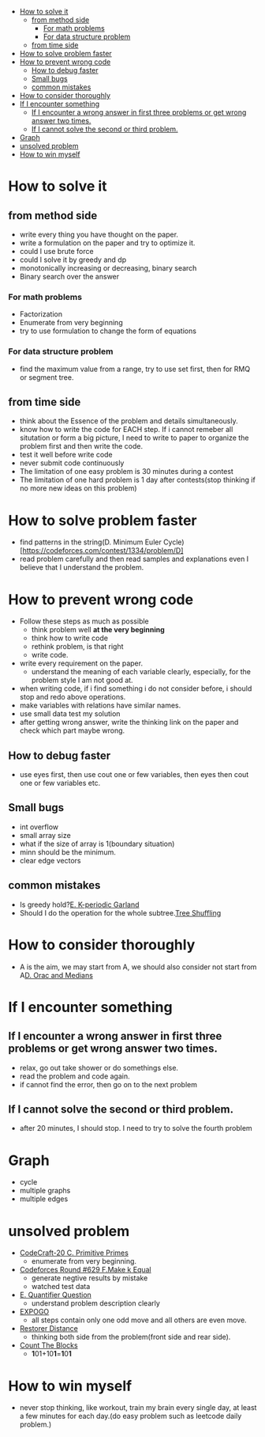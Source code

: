 - [How to solve it](#how-to-solve-it)
  * [from method side](#from-method-side)
    + [For math problems](#for-math-problems)
    + [For data structure problem](#for-data-structure-problem)
  * [from time side](#from-time-side)
- [How to solve problem faster](#how-to-solve-problem-faster)
- [How to prevent wrong code](#how-to-prevent-wrong-code)
  * [How to debug faster](#how-to-debug-faster)
  * [Small bugs](#small-bugs)
  * [common mistakes](#common-mistakes)
- [How to consider thoroughly](#how-to-consider-thoroughly)
- [If I encounter something](#if-i-encounter-something)
  * [If I encounter a wrong answer in first three problems or get wrong answer two times.](#if-i-encounter-a-wrong-answer-in-first-three-problems-or-get-wrong-answer-two-times)
  * [If I cannot solve the second or third problem.](#if-i-cannot-solve-the-second-or-third-problem)
- [Graph](#graph)
- [unsolved problem](#unsolved-problem)
- [How to win myself](#how-to-win-myself)


# How to solve it
## from method side
- write every thing you have thought on the paper.
- write a formulation on the paper and try to optimize it.
- could I use brute force
- could I solve it by greedy and dp
- monotonically increasing or decreasing, binary search
- Binary search over the answer

### For math problems
- Factorization
- Enumerate from very beginning
- try to use formulation to change the form of equations

### For data structure problem
- find the maximum value from a range, try to use set first, then for RMQ or segment tree.

## from time side
- think about the Essence of the problem and details simultaneously.
- know how to write the code for EACH step. If i cannot remeber all situtation or form a big picture, I need to write to paper to organize the problem first and then write the code.
- test it well before write code
- never submit code continuously
- The limitation of one easy problem is 30 minutes during a contest
- The limitation of one hard problem is 1 day after contests(stop thinking if no more new ideas on this problem)

# How to solve problem faster
- find patterns in the string(D. Minimum Euler Cycle)[https://codeforces.com/contest/1334/problem/D]
- read problem carefully and then read samples and explanations even I believe that I understand the problem.

# How to prevent wrong code
- Follow these steps as much as possible
	- think problem well **at the very beginning**
	- think how to write code
	- rethink problem, is that right
	- write code.
- write every requirement on the paper. 
	- understand the meaning of each variable clearly, especially, for the problem style I am not good at.
- when writing code, if i find something i do not consider before, i should stop and redo above operations.
- make variables with relations have similar names.
- use small data test my solution
- after getting wrong answer, write the thinking link on the paper and check which part maybe wrong.

## How to debug faster
- use eyes first, then use cout one or few variables, then eyes then cout one or few variables etc.

## Small bugs
- int overflow
- small array size
- what if the size of array is 1(boundary situation)
- minn should be the minimum.
- clear edge vectors

## common mistakes
- Is greedy hold?[E. K-periodic Garland](https://codeforces.com/contest/1353/problem/E)
- Should I do the operation for the whole subtree.[Tree Shuffling](https://codeforces.com/contest/1363/problem/E)


# How to consider thoroughly
- A is the aim, we may start from A, we should also consider not start from A[D. Orac and Medians](https://codeforces.com/contest/1350/problem/D) 


# If I encounter something
## If I encounter a wrong answer in first three problems or get wrong answer two times.
- relax, go out take shower or do somethings else.
- read the problem and code again.
- if cannot find the error, then go on to the next problem

## If I cannot solve the second or third problem.
- after 20 minutes, I should stop. I need to try to solve the fourth problem 


# Graph
- cycle
- multiple graphs
- multiple edges


# unsolved problem
- [CodeCraft-20 C. Primitive Primes](https://codeforces.com/contest/1316/problem/C)
	- enumerate from very beginning. 
- [Codeforces Round #629 F.Make k Equal](https://codeforces.com/contest/1328/problem/F) 
	- generate negtive results by mistake
	- watched test data
- [E. Quantifier Question](https://codeforces.com/contest/1345/problem/E)
	- understand problem description clearly
- [EXPOGO](https://codingcompetitions.withgoogle.com/codejam/round/000000000019fef2/00000000002d5b62)
	- all steps contain only one odd move and all others are even move.
- [Restorer Distance](https://codeforces.com/contest/1355/problem/E)
	- thinking both side from the problem(front side and rear side).
- [Count The Blocks](https://codeforces.com/contest/1327/problem/E)
	- **1**01+10**1**=**1**0**1**

# How to win myself
- never stop thinking, like workout, train my brain every single day, at least a few minutes for each day.(do easy problem such as leetcode daily problem.)


